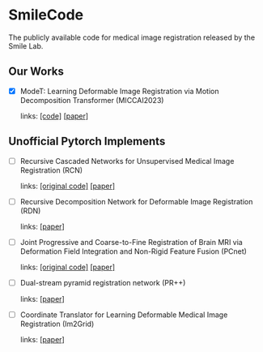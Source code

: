 # SmileCode
The publicly available code for medical image registration released by the Smile Lab.

## Our Works
- [x] ModeT: Learning Deformable Image Registration via Motion Decomposition Transformer (MICCAI2023)

    links: [[code]](https://github.com/ZAX130/SmileCode/tree/main/ModeT) [[paper]](https://arxiv.org/abs/2306.05688)

## Unofficial Pytorch Implements

- [ ]  Recursive Cascaded Networks for Unsupervised Medical Image Registration (RCN)

    links: [[original code]](https://github.com/microsoft/Recursive-Cascaded-Networks)  [[paper]](https://openaccess.thecvf.com/content_ICCV_2019/html/Zhao_Recursive_Cascaded_Networks_for_Unsupervised_Medical_Image_Registration_ICCV_2019_paper.html)
- [ ]  Recursive Decomposition Network for Deformable Image Registration (RDN)

    links: [[paper]](https://ieeexplore.ieee.org/abstract/document/9826364)
- [ ]  Joint Progressive and Coarse-to-Fine Registration of Brain MRI via Deformation Field Integration and Non-Rigid Feature Fusion (PCnet)

    links: [[original code]](https://github.com/JinxLv/Progressvie-and-Coarse-to-fine-Registration-Network)  [[paper]](https://ieeexplore.ieee.org/abstract/document/9765391)
- [ ]  Dual-stream pyramid registration network (PR++)

    links: [[paper]](https://www.sciencedirect.com/science/article/pii/S1361841522000317)
- [ ]  Coordinate Translator for Learning Deformable Medical Image Registration (Im2Grid)

    links: [[paper]](https://link.springer.com/chapter/10.1007/978-3-031-18814-5_10)
